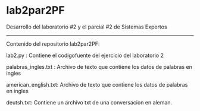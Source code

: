 # lab2par2PF
Desarrollo del laboratorio  #2 y el parcial #2 de Sistemas Expertos

-------------------------------------------------------

Contenido del repositorio lab2par2PF:

lab2.py :  Contiene el codigofuente del ejercicio del laboratorio 2

palabras_ingles.txt :  Archivo de texto que contiene los datos de palabras en ingles

american_english.txt:  Archivo de texto que contiene los datos de palabras en ingles

deutsh.txt:  Contiene un archivo txt de una conversacion en aleman.
